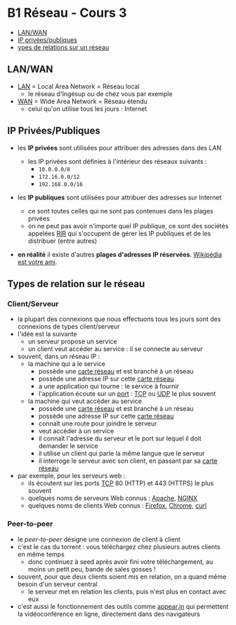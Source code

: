 # B1 Réseau - Cours 3

* [LAN/WAN](#LAN-WAN)
* [IP privées/publiques](#ip-privéespubliques)
* [ypes de relations sur un réseau](#types-de-relation-sur-le-réseau)

## LAN/WAN
* [LAN](./lexique.md#LAN) = Local Area Network = Réseau local
  * le réseau d'Ingésup ou de chez vous par exemple
* [WAN](./lexique.md#WAN) = Wide Area Network = Réseau étendu 
  * celui qu'on utilise tous les jours : Internet
  
## IP Privées/Publiques
* les **IP privées** sont utilisées pour attribuer des adresses dans des LAN
  * les IP privées sont définies à l'intérieur des réseaux suivants : 
    * `10.0.0.0/8`
    * `172.16.0.0/12`
    * `192.168.0.0/16`
* les **IP publiques** sont utilisées pour attribuer des adresses sur Internet
  * ce sont toutes celles qui ne sont pas contenues dans les plages privées
  * on ne peut pas avoir n'importe quel IP publique, ce sont des sociétés appelées [RIR](https://en.wikipedia.org/wiki/Regional_Internet_registry) qui s'occupent de gérer les IP publiques et de les distribuer (entre autres)
  
* **en réalité** il existe d'autres **plages d'adresses IP réservées**. [Wikipédia est votre ami](https://en.wikipedia.org/wiki/Reserved_IP_addresses).

## Types de relation sur le réseau
### Client/Serveur

* la plupart des connexions que nous effectuons tous les jours sont des connexions de types client/serveur
* l'idée est la suivante
  * un serveur propose un service
  * un client veut accéder au service : il se connecte au serveur
* souvent, dans un réseau IP :
  * la machine qui a le service
    * possède une [carte réseau](./lexique.md#carte-réseau-ou-interface-réseau) et est branché à un réseau
    * possède une adresse IP sur cette [carte réseau](./lexique.md#carte-réseau-ou-interface-réseau)
    * a une application qui tourne : le service à fournir 
    * l'application écoute sur un [port](./lexique.md#ports) : [TCP](./lexique.md#tcp--transmission-control-protocol) ou [UDP](./lexique.md#udp--user-datagram-protocol) le plus souvent
  * la machine qui veut accéder au service
    * possède une [carte réseau](./lexique.md#carte-réseau-ou-interface-réseau) et est branché à un réseau
    * possède une adresse IP sur cette [carte réseau](./lexique.md#carte-réseau-ou-interface-réseau)
    * connaît une route pour joindre le serveur
    * veut accéder à un service 
    * il connaît l'adresse du serveur et le port sur lequel il doit demander le service
    * il utilise un client qui parle la même langue que le serveur
    * il interroge le serveur avec son client, en passant par sa [carte réseau](./lexique.md#carte-réseau-ou-interface-réseau)
* par exemple, pour les serveurs web :
  * ils écoutent sur les ports  [TCP](./lexique.md#tcp--transmission-control-protocol) 80 (HTTP) et 443 (HTTPS) le plus souvent
  * quelques noms de serveurs Web connus : [Apache](https://httpd.apache.org/), [NGINX](https://www.nginx.com/)
  * quelques noms de clients Web connus : [Firefox](https://www.mozilla.org/fr/firefox/new/), [Chrome](https://www.google.com/chrome/), [curl](./lexique.md#curl-et-wget)
  
### Peer-to-peer
* le *peer-to-peer* désigne une connexion de client à client
* c'est le cas du torrent : vous téléchargez chez plusieurs autres clients en même temps
  * donc continuez à seed après avoir fini votre téléchargement, au moins un petit peu, bande de sales gosses !
* souvent, pour que deux clients soient mis en relation, on a quand même besoin d'un serveur central
  * le serveur met en relation les clients, puis n'est plus en contact avec eux
* c'est aussi le fonctionnement des outils comme [appear.in](https://appear.in) qui permettent la vidéoconférence en ligne, directement dans des navigateurs
